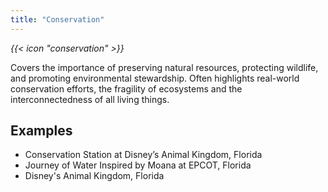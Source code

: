 ```yaml
---
title: "Conservation"
---
```


<i class="bigIcon">{{< icon "conservation" >}}</i>

Covers the importance of preserving natural resources, protecting wildlife, and promoting environmental stewardship. Often highlights real-world conservation efforts, the fragility of ecosystems and the interconnectedness of all living things.

## Examples
* Conservation Station at Disney’s Animal Kingdom, Florida
* Journey of Water Inspired by Moana at EPCOT, Florida
* Disney's Animal Kingdom, Florida